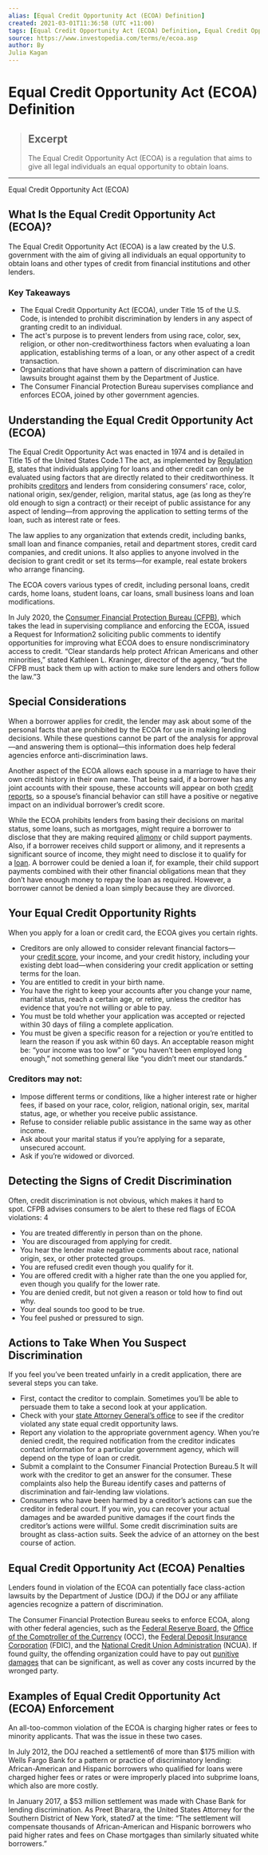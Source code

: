 ```yaml
---
alias: [Equal Credit Opportunity Act (ECOA) Definition]
created: 2021-03-01T11:36:58 (UTC +11:00)
tags: [Equal Credit Opportunity Act (ECOA) Definition, Equal Credit Opportunity Act (ECOA)]
source: https://www.investopedia.com/terms/e/ecoa.asp
author: By
Julia Kagan
---
```


# Equal Credit Opportunity Act (ECOA) Definition

> ## Excerpt
> The Equal Credit Opportunity Act (ECOA) is a regulation that aims to give all legal individuals an equal opportunity to obtain loans.

---

Equal Credit Opportunity Act (ECOA)
## What Is the Equal Credit Opportunity Act (ECOA)?

The Equal Credit Opportunity Act (ECOA) is a law created by the U.S. government with the aim of giving all individuals an equal opportunity to obtain loans and other types of credit from financial institutions and other lenders.

### Key Takeaways

-   The Equal Credit Opportunity Act (ECOA), under Title 15 of the U.S. Code, is intended to prohibit discrimination by lenders in any aspect of granting credit to an individual.
-   The act's purpose is to prevent lenders from using race, color, sex, religion, or other non-creditworthiness factors when evaluating a loan application, establishing terms of a loan, or any other aspect of a credit transaction.
-   Organizations that have shown a pattern of discrimination can have lawsuits brought against them by the Department of Justice.
-   The Consumer Financial Protection Bureau supervises compliance and enforces ECOA, joined by other government agencies.

## Understanding the Equal Credit Opportunity Act (ECOA)

The Equal Credit Opportunity Act was enacted in 1974 and is detailed in Title 15 of the United States Code.1 The act, as implemented by [Regulation B](https://www.investopedia.com/terms/r/regulation-b.asp), states that individuals applying for loans and other credit can only be evaluated using factors that are directly related to their creditworthiness. It prohibits [creditors](https://www.investopedia.com/terms/c/creditor.asp) and lenders from considering consumers’ race, color, national origin, sex/gender, religion, marital status, age (as long as they’re old enough to sign a contract) or their receipt of public assistance for any aspect of lending—from approving the application to setting terms of the loan, such as interest rate or fees. 

The law applies to any organization that extends credit, including banks, small loan and finance companies, retail and department stores, credit card companies, and credit unions. It also applies to anyone involved in the decision to grant credit or set its terms—for example, real estate brokers who arrange financing. 

The ECOA covers various types of credit, including personal loans, credit cards, home loans, student loans, car loans, small business loans and loan modifications.

In July 2020, the [Consumer Financial Protection Bureau (CFPB)](https://www.investopedia.com/terms/c/consumer-financial-protection-bureau-cfpb.asp), which takes the lead in supervising compliance and enforcing the ECOA, issued a Request for Information2 soliciting public comments to identify opportunities for improving what ECOA does to ensure nondiscriminatory access to credit. “Clear standards help protect African Americans and other minorities,” stated Kathleen L. Kraninger, director of the agency, “but the CFPB must back them up with action to make sure lenders and others follow the law.”3 

## Special Considerations

When a borrower applies for credit, the lender may ask about some of the personal facts that are prohibited by the ECOA for use in making lending decisions. While these questions cannot be part of the analysis for approval—and answering them is optional—this information does help federal agencies enforce anti-discrimination laws.

Another aspect of the ECOA allows each spouse in a marriage to have their own credit history in their own name. That being said, if a borrower has any joint accounts with their spouse, these accounts will appear on both [credit reports](https://www.investopedia.com/terms/c/creditreport.asp), so a spouse’s financial behavior can still have a positive or negative impact on an individual borrower’s credit score.

While the ECOA prohibits lenders from basing their decisions on marital status, some loans, such as mortgages, might require a borrower to disclose that they are making required [alimony](https://www.investopedia.com/terms/a/alimony.asp) or child support payments. Also, if a borrower receives child support or alimony, and it represents a significant source of income, they might need to disclose it to qualify for a [loan](https://www.investopedia.com/terms/l/loan.asp). A borrower could be denied a loan if, for example, their child support payments combined with their other financial obligations mean that they don’t have enough money to repay the loan as required. However, a borrower cannot be denied a loan simply because they are divorced.

## Your Equal Credit Opportunity Rights

When you apply for a loan or credit card, the ECOA gives you certain rights.

-   Creditors are only allowed to consider relevant financial factors—your [credit score](https://www.investopedia.com/terms/c/credit_score.asp), your income, and your credit history, including your existing debt load—when considering your credit application or setting terms for the loan.
-   You are entitled to credit in your birth name. 
-   You have the right to keep your accounts after you change your name, marital status, reach a certain age, or retire, unless the creditor has evidence that you’re not willing or able to pay.
-   You must be told whether your application was accepted or rejected within 30 days of filing a complete application.
-   You must be given a specific reason for a rejection or you’re entitled to learn the reason if you ask within 60 days. An acceptable reason might be: “your income was too low” or “you haven’t been employed long enough,” not something general like “you didn’t meet our standards.”

### Creditors may not: 

-   Impose different terms or conditions, like a higher interest rate or higher fees, if based on your race, color, religion, national origin, sex, marital status, age, or whether you receive public assistance.
-   Refuse to consider reliable public assistance in the same way as other income.
-   Ask about your marital status if you’re applying for a separate, unsecured account.
-   Ask if you’re widowed or divorced.

## Detecting the Signs of Credit Discrimination

Often, credit discrimination is not obvious, which makes it hard to spot. CFPB advises consumers to be alert to these red flags of ECOA violations: 4

-   You are treated differently in person than on the phone.
-    You are discouraged from applying for credit.
-   You hear the lender make negative comments about race, national origin, sex, or other protected groups.
-   You are refused credit even though you qualify for it.
-   You are offered credit with a higher rate than the one you applied for, even though you qualify for the lower rate.
-   You are denied credit, but not given a reason or told how to find out why.
-   Your deal sounds too good to be true.
-   You feel pushed or pressured to sign.

## Actions to Take When You Suspect Discrimination

If you feel you’ve been treated unfairly in a credit application, there are several steps you can take. 

-   First, contact the creditor to complain. Sometimes you’ll be able to persuade them to take a second look at your application.
-   Check with your [state Attorney General’s office](http://www.naag.org/) to see if the creditor violated any state equal credit opportunity laws.
-   Report any violation to the appropriate government agency. When you’re denied credit, the required notification from the creditor indicates contact information for a particular government agency, which will depend on the type of loan or credit. 
-   Submit a complaint to the Consumer Financial Protection Bureau.5 It will work with the creditor to get an answer for the consumer. These complaints also help the Bureau identify cases and patterns of discrimination and fair-lending law violations. 
-   Consumers who have been harmed by a creditor’s actions can sue the creditor in federal court. If you win, you can recover your actual damages and be awarded punitive damages if the court finds the creditor’s actions were willful. Some credit discrimination suits are brought as class-action suits. Seek the advice of an attorney on the best course of action.

## Equal Credit Opportunity Act (ECOA) Penalties

Lenders found in violation of the ECOA can potentially face class-action lawsuits by the Department of Justice (DOJ) if the DOJ or any affiliate agencies recognize a pattern of discrimination.

The Consumer Financial Protection Bureau seeks to enforce ECOA, along with other federal agencies, such as the [Federal Reserve Board](https://www.investopedia.com/terms/f/frb.asp), the [Office of the Comptroller of the Currency](https://www.investopedia.com/terms/o/office-comptroller-currency-occ.asp) (OCC), the [Federal Deposit Insurance Corporation](https://www.investopedia.com/terms/f/fdic.asp) (FDIC), and the [National Credit Union Administration](https://www.investopedia.com/terms/n/ncua.asp) (NCUA). If found guilty, the offending organization could have to pay out [punitive damages](https://www.investopedia.com/terms/p/punitive-damages.asp) that can be significant, as well as cover any costs incurred by the wronged party.

## Examples of Equal Credit Opportunity Act (ECOA) Enforcement

An all-too-common violation of the ECOA is charging higher rates or fees to minority applicants. That was the issue in these two cases. 

In July 2012, the DOJ reached a settlement6 of more than $175 million with Wells Fargo Bank for a pattern or practice of discriminatory lending: African-American and Hispanic borrowers who qualified for loans were charged higher fees or rates or were improperly placed into subprime loans, which also are more costly.

In January 2017, a $53 million settlement was made with Chase Bank for lending discrimination. As Preet Bharara, the United States Attorney for the Southern District of New York, stated7 at the time: “The settlement will compensate thousands of African-American and Hispanic borrowers who paid higher rates and fees on Chase mortgages than similarly situated white borrowers.”
